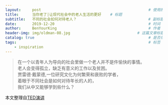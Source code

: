 ```yaml
---
layout:     post                                                # 使用的布局（不需要改）
title:      当你老了|让现代社会中的老人生活的更好    # 标题 
subtitle:   不同的社会如何对待老人？                                # 副标题
date:       2019-12-20                                          # 时间
author:     BenYourKing                                         # 作者
header-img: img/oldman-08.jpg                              # 这篇文章标题背景图片
catalog: true                                                   # 是否归档
tags:                                                           # 标签
    - inspiration
---
```

              
> 在一个以青年人为导向的社会里做一个老人并不是件愉快的事情。     
> 老人会变得孤立，缺乏有意义的工作以及贫困。       
> 贾雷德·戴蒙德,一位研究文化为何繁荣和衰败的学者，                  
> 着眼于不同社会是如何对待年长的人的，     
> 我们从中又能够学到些什么？      










本文整理自[TED演讲](https://www.ted.com/talks/jared_diamond_how_societies_can_grow_old_better?language=zh-cn)

